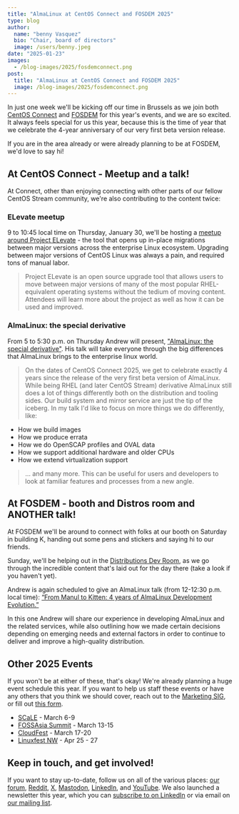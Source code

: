 ```yaml
---
title: "AlmaLinux at CentOS Connect and FOSDEM 2025"
type: blog
author:
  name: "benny Vasquez"
  bio: "Chair, board of directors"
  image: /users/benny.jpeg
date: "2025-01-23"
images:
  - /blog-images/2025/fosdemconnect.png
post:
  title: "AlmaLinux at CentOS Connect and FOSDEM 2025"
  image: /blog-images/2025/fosdemconnect.png
---
```


In just one week we'll be kicking off our time in Brussels as we join both [CentOS Connect](https://connect.centos.org/) and [FOSDEM](https://fosdem.org/) for this year's events, and we are so excited. It always feels special for us this year, because this is the time of year that we celebrate the 4-year anniversary of our very first beta version release.

If you are in the area already or were already planning to be at FOSDEM, we'd love to say hi!

## At CentOS Connect - Meetup and a talk!

At Connect, other than enjoying connecting with other parts of our fellow CentOS Stream community, we're also contributing to the content twice:

### ELevate meetup

9 to 10:45 local time on Thursday, January 30, we'll be hosting a [meetup around Project ELevate](https://cfp.fedoraproject.org/centos-connect-2025/talk/TKT8TH/) - the tool that opens up in-place migrations between major versions across the enterprise Linux ecosystem. Upgrading between major versions of CentOS Linux was always a pain, and required tons of manual labor.

> Project ELevate is an open source upgrade tool that allows users to move between major versions of many of the most popular RHEL-equivalent operating systems without the tedium of moving content. Attendees will learn more about the project as well as how it can be used and improved.

### AlmaLinux: the special derivative

From 5 to 5:30 p.m. on Thursday Andrew will present, ["AlmaLinux: the special derivative"](https://cfp.fedoraproject.org/centos-connect-2025/talk/XTLCAX/). His talk will take everyone through the big differences that AlmaLinux brings to the enterprise linux world.

> On the dates of CentOS Connect 2025, we get to celebrate exactly 4 years since the release of the very first beta version of AlmaLinux. While being RHEL (and later CentOS Stream) derivative AlmaLinux still does a lot of things differently both on the distribution and tooling sides. Our build system and mirror service are just the tip of the iceberg. In my talk I'd like to focus on more things we do differently, like:

- How we build images
- How we produce errata
- How we do OpenSCAP profiles and OVAL data
- How we support additional hardware and older CPUs
- How we extend virtualization support

> ... and many more.
> This can be useful for users and developers to look at familiar features and processes from a new angle.

## At FOSDEM - booth and Distros room and ANOTHER talk!

At FOSDEM we'll be around to connect with folks at our booth on Saturday in building K, handing out some pens and stickers and saying hi to our friends.

Sunday, we'll be helping out in the [Distributions Dev Room](https://fosdem.org/2025/schedule/track/distributions/), as we go through the incredible content that's laid out for the day there (take a look if you haven't yet).

Andrew is again scheduled to give an AlmaLinux talk (from 12-12:30 p.m. local time): [“From Manul to Kitten: 4 years of AlmaLinux Development Evolution.”](https://fosdem.org/2025/schedule/track/distributions/)

In this one Andrew will share our experience in developing AlmaLinux and the related services, while also outlining how we made certain decisions depending on emerging needs and external factors in order to continue to deliver and improve a high-quality distribution.

## Other 2025 Events

If you won't be at either of these, that's okay! We're already planning a huge event schedule this year. If you want to help us staff these events or have any others that you think we should cover, reach out to the [Marketing SIG](https://wiki.almalinux.org/sigs/Marketing.html), or fill out [this form](https://docs.google.com/forms/d/e/1FAIpQLSeGkzJxrYX3PKWh9szmT0deV2ScumGpEOmmiAeevStYFpYkYw/viewform?usp=sf_link).

- [SCaLE](https://www.socallinuxexpo.org) - March 6-9
- [FOSSAsia Summit](https://summit.fossasia.org/) - March 13-15
- [CloudFest](https://www.cloudfest.com/) - March 17-20
- [Linuxfest NW](https://linuxfestnorthwest.org/) - Apr 25 - 27

## Keep in touch, and get involved!

If you want to stay up-to-date, follow us on all of the various places: [our forum](https://almalinux.discourse.group/), [Reddit](https://www.reddit.com/r/AlmaLinux/), [X](https://twitter.com/AlmaLinux), [Mastodon](https://fosstodon.org/@almalinux/), [LinkedIn](https://www.linkedin.com/company/80320905/), and [YouTube](https://www.youtube.com/channel/UCt9lpkqUPp1FUEi9uqVlPQA). We also launched a newsletter this year, which you can [subscribe to on LinkedIn](https://www.linkedin.com/newsletters/almalinux-news-7123058222835376128/) or via email on [our mailing list](https://lists.almalinux.org/postorius/lists/newsletters.lists.almalinux.org/).
